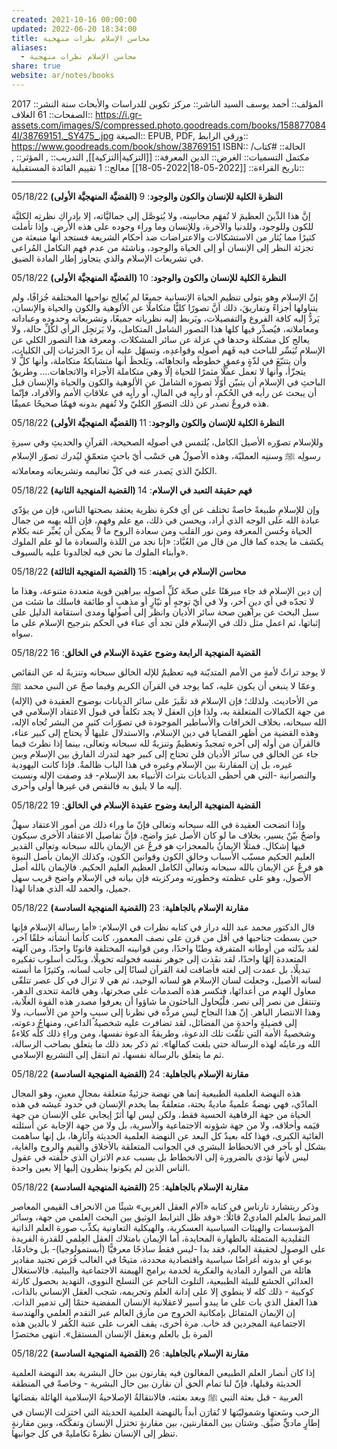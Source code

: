 ```yaml
---
created: 2021-10-16 00:00:00
updated: 2022-06-20 18:34:00
title: محاسن الإسلام نظرات منهجية
aliases:
  - محاسن الإسلام نظرات منهجية
share: true
website: ar/notes/books
---
```


المؤلف:: أحمد يوسف السيد
الناشر:: مركز تكوين للدراسات والأبحاث
سنة النشر:: 2017
الصفحات:: 61
الغلاف:: <https://i.gr-assets.com/images/S/compressed.photo.goodreads.com/books/1588770844l/38769151._SY475_.jpg>
الصيغة:: EPUB, PDF, ورقي
الرابط:: <https://www.goodreads.com/book/show/38769151>
ISBN::
الحالة:: #كتاب/مكتمل
التسميات::
الغرض:: الدين
المعرفة:: [[التزكية|التزكية]],
التدريب:: ,
المؤثر:: ,
تاريخ القراءة:: [[2022-05-18|2022-05-18]]
معالج:: 1
تقييم الفائدة المستقبلية::

---

05/18/22 **(القضيَّة المنهجيَّة الأولى) النظرة الكلية للإنسان والكون والوجود**: 9

إنَّ هذا الدِّينَ العظيمَ لا تُفهَم محاسِنه، ولا يُتوصَّل إلى جماليَّاته، إلا بإدراكِ نظرتِه الكليَّة للكون وللوجود، وللدنيا والآخرة، وللإنسان وما وراء وجوده على هذه الأرض. وإذا تأملت كثيرًا مما يُثار من الاستشكالات والاعتراضات ضد أحكام الشريعة فستجد أنها منبعثة من تجزئة النظر إلى الإنسان أو إلى الحياة والوجود، وناشئة من عدم فهم التكامل المُراعى في تشريعات الإسلام والذي يتجاوز إطار المادة الضيق.

05/18/22 **(القضيَّة المنهجيَّة الأولى) النظرة الكلية للإنسان والكون والوجود**: 10

إنّ الإسلام وهو يتولى تنظيم الحياة الإنسانية جميعًا لم يُعالِج نواحيها المختلفة جُزافًا، ولم يتناولها أجزاءً وتفاريقَ، ذلك أنَّ تصورًا كليًّا متكاملًا عن الألوهية والكون والحياة والإنسان، يَردُّ إليه كافة الفروع والتفصيلات، ويَربط إليه نظرياته جميعًا، وتشريعاته وحدوده وعباداته ومعاملاته، فيُصدِّر فيها كلها هذا التصور الشامل المتكامل، ولا يَرتجِل الرأي لكُلِّ حالة، ولا يعالج كل مشكلة وحدها في عزلة عن سائر المشكلات. ومعرفة هذا التصور الكلي عن الإسلام تُيَسِّر للباحث فيه فَهم أصولِه وقواعدِه، وتسهّل عليه أن يردّ الجزئيات إلى الكليات، وأن يتتبّعَ في لذّةٍ وعمقٍ خطوطَه واتجاهاتَه، ويَلحظَ أنها متشابكةٌ متكاملة، وأنها كلٌّ لا يتجزّأ، وأنها لا تعمل عملًا مثمرًا للحياة إلّا وهي متكاملة الأجزاء والاتجاهات.... وطريقُ الباحثِ في الإسلام أن يتبيّن أوّلًا تصورَه الشاملَ عن الألوهية والكون والحياة والإنسان قبل أن يبحث عن رأيه في الحُكمِ، أو رأيِه في المالِ، أو رأيِه في علاقاتِ الأمم والأفراد، فإنّما هذه فروعٌ تصدر عن ذلك التصوّرِ الكليّ ولا تُفهم بدونه فهمًا صحيحًا عميقًا.

05/18/22 **(القضيَّة المنهجيَّة الأولى) النظرة الكلية للإنسان والكون والوجود**: 11

وللإسلام تصوّره الأصيل الكامل، يُلتمس في أصولِه الصحيحة، القرآنِ والحديثِ وفي سيرةِ رسولِه ﷺ وسننِه العمليّة، وهذه الأصولُ هي حَسْب أيّ باحثٍ متعمّقٍ ليُدرك تصوّر الإسلام الكليّ الذي يَصدر عنه في كلّ تعاليمه وتشريعاته ومعاملاته.

05/18/22 **(القضية المنهجية الثانية) فهم حقيقة التعبد في الإسلام**: 14

وإن للإسلامِ طبيعةً خاصةً تختلف عن أي فكرة نظرية يعتقد بصحتها الناس، فإن من يؤدّي عبادة الله على الوجه الذي أراد، ويحسن في ذلك، مع علم وفهمٍ، فإن الله يهبه من جمال الحياة وحُسن المعرفة ومن نور القلب ومن سعادة الروح ما لا يمكن أن يُعبِّر عنه بكلام يكشف ما يجده كما قال من قال من العُبَّاد: «إنا نجد من اللذة والسعادة ما لو علم الملوك وأبناء الملوك ما نحن فيه لجالدونا عليه بالسيوف».

05/18/22 **(القضية المنهجية الثالثة) محاسن الإسلام في براهينه**: 15

إن دين الإسلام قد جاء مبرهَنًا على صحّة كلِّ أصولِه ببراهين قوية متعددة متنوعة، وهذا ما لا تجدّه في أي دينٍ آخر، ولا في أيّ توجهٍ أو تيّارٍ أو مذهبٍ أو طائفة فاسلك ما شئت من سبل البحث عن براهين صحة سائر الأديان وانظر إلى أصولها ومدى استقامة الدليل على إثباتها، ثم اعمل مثل ذلك في الإسلام فلن تجد أي عناء في الحكم بترجيح الإسلام على ما سواه.

05/18/22 **القضية المنهجية الرابعة وضوح عقيدة الإسلام في الخالق**: 16

لا يوجد تراثٌ لأمةٍ من الأمم المتديّنة فيه تعظيمٌ للإله الخالق سبحانه وتنزيهٌ له عن النقائص وعمّا لا ينبغي أن يكون عليه، كما يوجد في القرآن الكريم وفيما صحّ عن النبي محمد ﷺ من الأحاديث. ولذلك؛ فإن الإسلام قد تمَّيزَ على سائر الديانات بوضوح العقيدة في (الإله) من جهة الكمالات المتعلقة به، ولذا فإن العقل لا يجد تكلفاً في قبول الاعتقاد الإسلامي في الله سبحانه، بخلاف الخرافات والأساطير الموجودة في تصوّرات كثيرٍ من البشر تُجاه الإله، وهذه القضية من أظهر القضايا في دين الإسلام، والاستدلال عليها لا يحتاج إلى كبير عناء، فالقرآن من أوله إلى آخره تمجيدٌ وتعظيمٌ وتنزيهٌ لله سبحانه وتعالى، بينما إذا نظرتَ فيما جاء عن الخالق في سائر الأديان فلن تحتاج إلى كبير جهد لتدرك الفارق بين الإسلام وبين غيره، بل إن المقارنةَ بين الإسلام وغيره في هذا الباب ظالمةٌ. فإذا كانت اليهودية والنصرانية -التي هي أحظى الديانات بتراث الأنبياء بعد الإسلام- قد وصفت الإله ونسبت إليه ما لا يليق به فالنقص في غيرها أولى وأحرى.

05/18/22 **القضية المنهجية الرابعة وضوح عقيدة الإسلام في الخالق**: 19

وإذا اتضحت العقيدة في الله سبحانه وتعالى فإنّ ما وراء ذلك من أمور الاعتقاد سهلٌ واضحٌ بيّنٌ يسير، بخلاف ما لو كان الأصل غيرَ واضح، فإنَّ تفاصيل الاعتقاد الأخرى سيكون فيها إشكال. فمثلًا الإيمانُ بالمعجزاتِ هو فرعٌ عن الإيمان بالله سبحانه وتعالى القدير العليم الحكيم مسبّب الأسباب وخالقِ الكون وقوانين الكون، وكذلك الإيمان بأصل النبوة هو فرعٌ عن الإيمان بالله سبحانه وتعالى الكامل العظيم العليم الحكيم. فالإيمان بالله أصل الأصول، وهو على عظمته وخطورته ومركزيته فإن بيانه في الإسلام واضح قريب سهل جميل، والحمد لله الذي هدانا لهذا.

05/18/22 **(القضية المنهجية السادسة) مقارنة الإسلام بالجاهلية**: 23

قال الدكتور محمد عبد الله دراز في كتابه نظرات في الإسلام: «أما رسالة الإسلام فإنها حين بسطت جناحيها في أقل من قرن على نصف المعمور، كانت كأنما أنشأته خلقًا آخر، لقد بدّلته من أوطانه المتفرقة وطنًا واحدًا، ومن قوانينه المختلفة قانونًا واحدًا، ومن آلهته المتعددة إلهًا واحدًا، لقد نفَذت إلى جوهر نفسه فحولته تحويلًا، وبدّلت أسلوب تفكيره تبديلًا، بل عمدت إلى لغته فأضافت لغة القرآن لسانًا إلى جانب لسانه، وكثيرًا ما أنسته لسانه الأصيل، وجعلت لسان الإسلام هو لسانه الوحيد، ثم هي لا تزال في كل عصر تتلقّى معاول الهدم من أعدائها، فتكسر هذه الصدمات على صخرتها، وهي قائمة تتحدى الدهر، وتنتقل من نصر إلى نصر. فلْيُحاول الباحثون ما شاؤوا أن يعرفوا مصدر هذه القوة الغلّابة، وهذا الانتصار الباهر. إنّ هذا النجاح ليس مردُّه في نظرنا إلى سببٍ واحدٍ من الأسباب، ولا إلى فضيلةٍ واحدةٍ من الفضائل، لقد تضافرت عليه شخصيةُ الداعي، ومنهاجُ دعوته، وشخصيةُ الأمة التي تلقّت تلك الدعوة، وطريقةُ الدعوة نفسها، ومن وراءِ ذلك كلِّه كلاءةُ الله ورعايتُه لهذه الرسالة حتى بلغت كمالها». ثم ذكر بعد ذلك ما يتعلق بصاحب الرسالة، ثم ما يتعلق بالرسالة نفسها، ثم انتقل إلى التشريع الإسلامي.

05/18/22 **(القضية المنهجية السادسة) مقارنة الإسلام بالجاهلية**: 24

هذه النهضة العلمية الطبيعية إنما هي نهضة جزئيةٌ متعلقة بمجالٍ معينٍ، وهو المجال المادّي، فهي نهضةٌ علميةٌ ماديةٌ بحتة، متعلقةٌ بما يخدم الإنسان في حدود عيشه في هذه الحياة من جهة الرفاهية الحسية فقط، ولكن ليس لها أثرٌ إيجابي على الإنسان من جهة قيَمه وأخلاقه، ولا من جهة شؤونه الاجتماعية والأسرية، بل ولا من جهة الإجابة عن أسئلته الغائية الكبرى، فهذا كله بعيدٌ كل البعد عن النهضة العلمية الحديثة وآثارِها، بل إنها ساهمت بشكل أو بآخر في الانحطاط البشري في الجوانب المتعلقة بالأخلاق والقيم والروح والغاية، ليس لأنها تؤدي بالضرورة إلى الانحطاط بل بسبب عدم الاتزان الذي خلّفته في عقول الناس الذين لم يكونوا ينظرون إليها إلا بعين واحدة.

05/18/22 **(القضية المنهجية السادسة) مقارنة الإسلام بالجاهلية**: 25

وذكر ريتشارد تارناس في كتابه «آلام العقل الغربي» شيئًا من الانحراف القيمي المعاصر المرتبط بالعلم المادي2 قائلًا: «وقد ظل الترابط الوثيق بين البحث العلمي من جهة، وسائر المؤسسات والهيئات السياسية العسكرية، والهيكلية التعاونية يكذِّب صورة العلم الذاتية التقليدية المتمثلة بالطهارة المحايدة، أما الإيمان بامتلاك العقل العِلمي للقدرة الفريدة على الوصول لحقيقة العالم، فقد بدا -ليس فقط ساذجًا معرفيًّا (أبستمولوجيا)- بل وخادمًا، بوعي أو بدونه أغراضًا سياسية واقتصادية محددة، متيحًا في الغالب فُرَص تجنيد مقادير هائلة من الموارد المادية والفكرية لخدمة برامج الهيمنة الاجتماعية والبيئية. فالاستغلال العدائي الجشع للبيئة الطبيعية، التلوث الناجم عن التسلح النووي، التهديد بحصول كارثة كوكبية - ذلك كله لا ينطوي إلا على إدانة العلم وتجريمه، شجب العقل الإنساني بالذات، هذا العقل الذي بات على ما يبدو أسير لاعقلانية الإنسان المفضية حتمًا إلى تدمير الذات. إن الإيمان المتفائل بإمكانية الخروج من مآزق العالم عبر التقدم العلمي والهندسة الاجتماعية المجردين قد خاب. مرة أخرى، يقف الغرب على عتبة الكُفر لا بالدين هذه المرة بل بالعلم وبعقل الإنسان المستقل». انتهى مختصرًا

05/18/22 **(القضية المنهجية السادسة) مقارنة الإسلام بالجاهلية**: 26

إذا كان أنصار العلم الطبيعي المغالون فيه يقارنون بين حال البشرية بعد النهضة العلمية الحديثة وقبلها، فإنّ لنا تمام الحق أن نقارن بين حال البشرية - وخاصةً في المنطقة العربية - قبل بعثة النبي ﷺ وبعد بعثته، فالانتقالةُ الإصلاحيةُ الإسلامية الهائلة بفضائها الرحب وسَعتها وشموليّتها لا تُقارَن أبداً بالنهضة العلمية الحديثة التي اختزلت الإنسان في إطارٍ ماديٍّ ضيِّق. وشتان بين المقارنتين، بين مقارنةٍ تختزل الإنسان وتفكّكه، وبين مقارنةٍ تنظر إلى الإنسان نظرةً تكامليةً في كل جوانبها.
